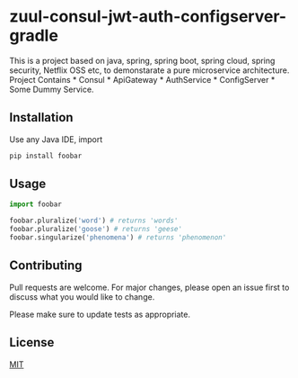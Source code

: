 # zuul-consul-jwt-auth-configserver-gradle

This is a project based on java, spring, spring boot, spring cloud, spring security, Netflix OSS etc, to demonstarate a pure microservice architecture.
Project Contains 
    * Consul
    * ApiGateway
    * AuthService
    * ConfigServer
    * Some Dummy Service.   


## Installation

Use any Java IDE, import 

```bash
pip install foobar
```

## Usage

```python
import foobar

foobar.pluralize('word') # returns 'words'
foobar.pluralize('goose') # returns 'geese'
foobar.singularize('phenomena') # returns 'phenomenon'
```

## Contributing
Pull requests are welcome. For major changes, please open an issue first to discuss what you would like to change.

Please make sure to update tests as appropriate.

## License
[MIT](https://choosealicense.com/licenses/mit/)

  
    
 
    
